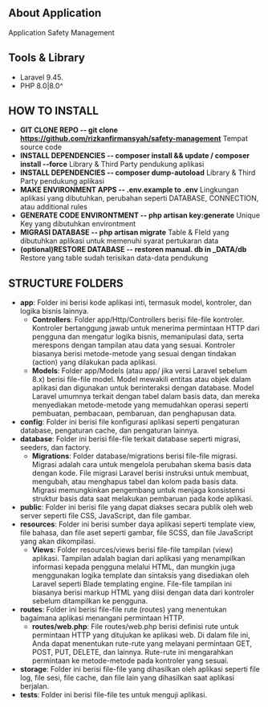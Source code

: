 ## About Application

Application Safety Management

## Tools & Library 

- Laravel 9.45.
- PHP 8.0|8.0^

## HOW TO INSTALL 

- **GIT CLONE REPO -- git clone https://github.com/rizkanfirmansyah/safety-management**
    Tempat source code
- **INSTALL DEPENDENCIES -- composer install && update / composer install --force**
    Library & Third Party pendukung aplikasi
- **INSTALL DEPENDENCIES -- composer dump-autoload**
    Library & Third Party pendukung aplikasi
- **MAKE ENVIRONMENT APPS -- .env.example to .env**
    Lingkungan aplikasi yang dibutuhkan, perubahan seperti DATABASE, CONNECTION, atau additional rules
- **GENERATE CODE ENVIRONTMENT -- php artisan key:generate**
    Unique Key yang dibutuhkan environtment
- **MIGRASI DATABASE -- php artisan migrate**
    Table & FIeld yang dibutuhkan aplikasi untuk memenuhi syarat pertukaran data
- **(optional)RESTORE DATABASE -- restoren manual. db in _DATA/db**
    Restore yang table sudah terisikan data-data pendukung

## STRUCTURE FOLDERS

- **app**: Folder ini berisi kode aplikasi inti, termasuk model, kontroler, dan logika bisnis lainnya.
    - **Controllers**: Folder app/Http/Controllers berisi file-file kontroler. Kontroler bertanggung jawab untuk menerima permintaan HTTP dari pengguna dan mengatur logika bisnis, memanipulasi data, serta merespons dengan tampilan atau data yang sesuai. Kontroler biasanya berisi metode-metode yang sesuai dengan tindakan (action) yang dilakukan pada aplikasi.
    - **Models**: Folder app/Models (atau app/ jika versi Laravel sebelum 8.x) berisi file-file model. Model mewakili entitas atau objek dalam aplikasi dan digunakan untuk berinteraksi dengan database. Model Laravel umumnya terkait dengan tabel dalam basis data, dan mereka menyediakan metode-metode yang memudahkan operasi seperti pembuatan, pembacaan, pembaruan, dan penghapusan data.
- **config**: Folder ini berisi file konfigurasi aplikasi seperti pengaturan database, pengaturan cache, dan pengaturan lainnya.
- **database**: Folder ini berisi file-file terkait database seperti migrasi, seeders, dan factory.
    - **Migrations**: Folder database/migrations berisi file-file migrasi. Migrasi adalah cara untuk mengelola perubahan skema basis data dengan kode. File migrasi Laravel berisi instruksi untuk membuat, mengubah, atau menghapus tabel dan kolom pada basis data. Migrasi memungkinkan pengembang untuk menjaga konsistensi struktur basis data saat melakukan pembaruan pada kode aplikasi.
- **public**: Folder ini berisi file yang dapat diakses secara publik oleh web server seperti file CSS, JavaScript, dan file gambar.
- **resources**: Folder ini berisi sumber daya aplikasi seperti template view, file bahasa, dan file aset seperti gambar, file SCSS, dan file JavaScript yang akan dikompilasi.
    - **Views**: Folder resources/views berisi file-file tampilan (view) aplikasi. Tampilan adalah bagian dari aplikasi yang menampilkan informasi kepada pengguna melalui HTML, dan mungkin juga menggunakan logika template dan sintaksis yang disediakan oleh Laravel seperti Blade templating engine. File-file tampilan ini biasanya berisi markup HTML yang diisi dengan data dari kontroler sebelum ditampilkan ke pengguna.
- **routes**: Folder ini berisi file-file rute (routes) yang menentukan bagaimana aplikasi menangani permintaan HTTP.
    - **routes/web.php**: File routes/web.php berisi definisi rute untuk permintaan HTTP yang ditujukan ke aplikasi web. Di dalam file ini, Anda dapat menentukan rute-rute yang melayani permintaan GET, POST, PUT, DELETE, dan lainnya. Rute-rute ini mengarahkan permintaan ke metode-metode pada kontroler yang sesuai.
- **storage**: Folder ini berisi file-file yang dihasilkan oleh aplikasi seperti file log, file sesi, file cache, dan file lain yang dihasilkan saat aplikasi berjalan.
- **tests**: Folder ini berisi file-file tes untuk menguji aplikasi.

